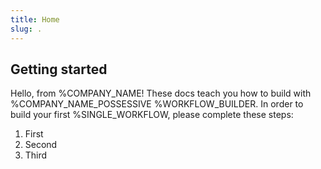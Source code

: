 ```yaml
---
title: Home
slug: .
---
```


## Getting started

Hello, from %COMPANY_NAME! These docs teach you how to build with %COMPANY_NAME_POSSESSIVE %WORKFLOW_BUILDER.
In order to build your first %SINGLE_WORKFLOW, please complete these steps:

1. First
2. Second
3. Third
